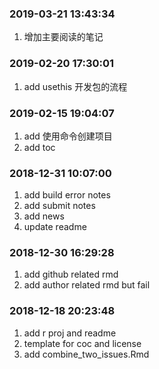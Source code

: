 ### 2019-03-21 13:43:34

1. 增加主要阅读的笔记

### 2019-02-20 17:30:01

1. add usethis 开发包的流程

### 2019-02-15 19:04:07

1. add 使用命令创建项目
1. add toc

### 2018-12-31 10:07:00

1. add build error notes
1. add submit notes
1. add news
1. update readme

### 2018-12-30 16:29:28

1. add github related rmd
1. add author related rmd but fail

### 2018-12-18 20:23:48

1. add r proj and readme
1. template for coc and license
1. add combine_two_issues.Rmd